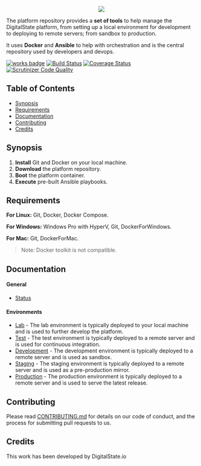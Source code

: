 <p align="center"><a href="http://digitalstate.ca" target="_blank">
    <img src="https://avatars3.githubusercontent.com/u/12055994?s=200&v=4">
</a></p>

The platform repository provides a **set of tools** to help manage the DigitalState platform, from setting up a local environment for development to deploying to remote servers; from sandbox to production.

It uses **Docker** and **Ansible** to help with orchestration and is the central repository used by developers and devops.

[![works badge](https://cdn.rawgit.com/nikku/works-on-my-machine/v0.2.0/badge.svg)](platform/documentation/status/index.md)
[![Build Status](https://travis-ci.org/DigitalState/Platform.svg?branch=master)](https://travis-ci.org/DigitalState/Platform)
[![Coverage Status](https://coveralls.io/repos/github/DigitalState/Platform/badge.svg?branch=master)](https://coveralls.io/github/DigitalState/Platform?branch=master)
[![Scrutinizer Code Quality](https://scrutinizer-ci.com/g/DigitalState/Platform/badges/quality-score.png?b=master)](https://scrutinizer-ci.com/g/DigitalState/Platform/?branch=master)

## Table of Contents

- [Synopsis](#synopsis)
- [Requirements](#requirements)
- [Documentation](#documentation)
- [Contributing](#contributing)
- [Credits](#credits)

## Synopsis

1. **Install** Git and Docker on your local machine.
2. **Download** the platform repository.
3. **Boot** the platform container.
4. **Execute** pre-built Ansible playbooks.

## Requirements

**For Linux:** Git, Docker, Docker Compose.

**For Windows:** Windows Pro with HyperV, Git, DockerForWindows.

**For Mac:** Git, DockerForMac.

> Note: Docker toolkit is not compatible.

## Documentation

#### General

- [Status](platform/documentation/status/index.md)

#### Environments

- [Lab](platform/documentation/env/lab/index.md) - The lab environment is typically deployed to your local machine and is used to further develop the platform.
- [Test](platform/documentation/env/test/index.md) - The test environment is typically deployed to a remote server and is used for continuous integration.
- [Development](platform/documentation/env/dev/index.md) - The development environment is typically deployed to a remote server and is used as sandbox.
- [Staging](platform/documentation/env/stag/index.md) - The staging environment is typically deployed to a remote server and is used as a pre-production mirror.
- [Production](platform/documentation/env/prod/index.md) - The production environment is typically deployed to a remote server and is used to serve the latest release.

## Contributing

Please read [CONTRIBUTING.md](CONTRIBUTING.md) for details on our code of conduct, and the process for submitting pull requests to us.

## Credits

This work has been developed by DigitalState.io
